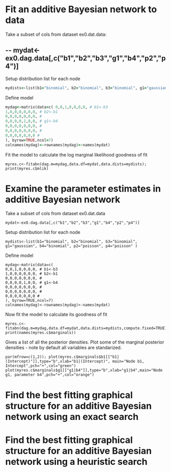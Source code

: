 # Fit an additive Bayesian network to data

Take a subset of cols from dataset ex0.dat.data:

--
mydat<-ex0.dag.data[,c("b1","b2","b3","g1","b4","p2","p4")]
--

Setup distribution list for each node 

```ruby
mydists<-list(b1="binomial", b2="binomial", b3="binomial", g1="gaussian", b4="binomial", p2="poisson", p4="poisson" )
```

Define model 

```ruby
mydag<-matrix(data=c( 0,0,1,0,0,0,0, # b1<-b3 
1,0,0,0,0,0,0, # b2<-b1 
0,0,0,0,0,0,0, # 
0,0,0,0,1,0,0, # g1<-b4 
0,0,0,0,0,0,0, # 
0,0,0,0,0,0,0, # 
0,0,0,0,0,0,0 # 
), byrow=TRUE,ncol=7)
colnames(mydag)<-rownames(mydag)<-names(mydat)
```

Fit the model to calculate the log marginal likelihood goodness of fit

```{r}
myres.c<-fitabn(dag.m=mydag,data.df=mydat,data.dists=mydists); print(myres.c$mlik)

```

# Examine the parameter estimates in additive Bayesian network

Take a subset of cols from dataset ex0.dat.data

```{r}
mydat<-ex0.dag.data[,c("b1","b2","b3","g1","b4","p2","p4")]
```

Setup distribution list for each node 

```{r}
mydists<-list(b1="binomial", b2="binomial", b3="binomial", g1="gaussian", b4="binomial", p2="poisson", p4="poisson" )
```

Define model 

```{r}
mydag<-matrix(data=c(
0,0,1,0,0,0,0, # b1<-b3 
1,0,0,0,0,0,0, # b2<-b1 
0,0,0,0,0,0,0, # 
0,0,0,0,1,0,0, # g1<-b4 
0,0,0,0,0,0,0, # 
0,0,0,0,0,0,0, # 
0,0,0,0,0,0,0 #
), byrow=TRUE,ncol=7)
colnames(mydag)<-rownames(mydag)<-names(mydat)
```
Now fit the model to calculate its goodness of fit

```{r}
myres.c<-fitabn(dag.m=mydag,data.df=mydat,data.dists=mydists,compute.fixed=TRUE) print(names(myres.c$marginals))
```

Gives a list of all the posterior densities. Plot some of the marginal posterior densities - note by default all variables are standarized. 

```{r}
par(mfrow=c(1,2)); plot(myres.c$marginals$b1[["b1|(Intercept)"]],type="b",xlab="b1|(Intercept)", main="Node b1, Intercept",pch="+",col="green")
plot(myres.c$marginals$g1[["g1|b4"]],type="b",xlab="g1|b4",main="Node g1, parameter b4",pch="+",col="orange")
```

# Find the best fitting graphical structure for an additive Bayesian network using an exact search
# Find the best fitting graphical structure for an additive Bayesian network using a heuristic search